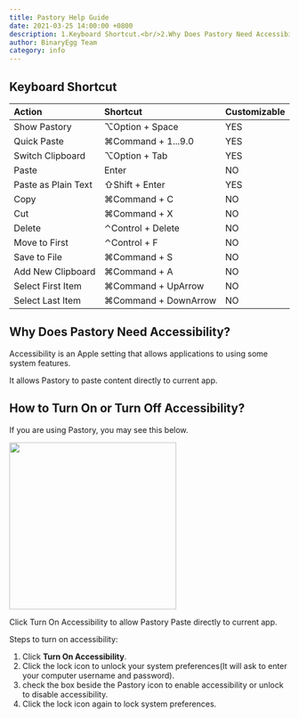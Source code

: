 ```yaml
---
title: Pastory Help Guide
date: 2021-03-25 14:00:00 +0800
description: 1.Keyboard Shortcut.<br/>2.Why Does Pastory Need Accessibility?<br/>3.How to Turn On or Turn Off Accessibility?
author: BinaryEgg Team
category: info
---
```


## Keyboard Shortcut

| Action                  | Shortcut             | Customizable  |
| :---------------------- | :------------------- |:------------- |
| Show Pastory            | ⌥Option + Space      | YES           |
| Quick Paste             | ⌘Command + 1...9.0   | YES           |
| Switch Clipboard        | ⌥Option + Tab         | YES           |
| Paste                   | Enter                | NO            |
| Paste as Plain Text     | ⇧Shift + Enter       | YES           |
| Copy                    | ⌘Command + C         | NO            |
| Cut                     | ⌘Command + X         | NO            |
| Delete                  | ⌃Control + Delete    | NO            |
| Move to First           | ⌃Control + F         | NO            |
| Save to File            | ⌘Command + S         | NO            |
| Add New Clipboard       | ⌘Command + A         | NO            |
| Select First Item       | ⌘Command + UpArrow   | NO            |
| Select Last Item        | ⌘Command + DownArrow | NO            |

## Why Does Pastory Need Accessibility?

Accessibility is an Apple setting that allows applications to using some system features.

It allows Pastory to paste content directly to current app.

## How to Turn On or Turn Off Accessibility?

If you are using Pastory, you may see this below.

<img src="https://binaryegg.com/images/pastory/turn_on_accessibility.webp" width="300"/>

Click Turn On Accessibility to allow Pastory Paste directly to current app.

Steps to turn on accessibility:
1. Click **Turn On Accessibility**.
2. Click the lock icon to unlock your system preferences(It will ask to enter your computer username and password).
3. check the box beside the Pastory icon to enable accessibility or unlock to disable accessibility.
4. Click the lock icon again to lock system preferences.
